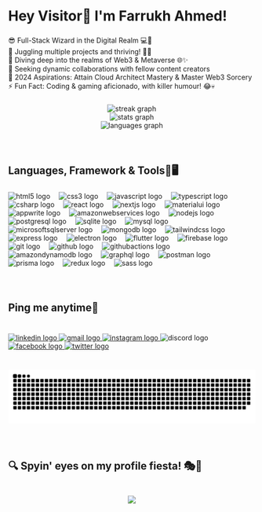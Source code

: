 <h1 align="left">Hey Visitor👋 I'm Farrukh Ahmed!</h1>

###

<p align="left">😎 Full-Stack Wizard in the Digital Realm 💻🚀<br>🔭 Juggling multiple projects and thriving! 💪💼<br>🌱 Diving deep into the realms of Web3 & Metaverse 🌐✨<br>👯 Seeking dynamic collaborations with fellow content creators<br>🥅 2024 Aspirations: Attain Cloud Architect Mastery & Master Web3 Sorcery<br>⚡ Fun Fact: Coding & gaming aficionado, with killer humour! 😂💀</p>

###

<div align="center">
  <img src="https://streak-stats.demolab.com?user=Farrukh-Ahmed1&locale=en&mode=daily&theme=codeSTACKr&hide_border=true&border_radius=5&date_format=%5BY.%5Dn.j" height="150" alt="streak graph" /> <br>
  <img src="https://github-readme-stats.vercel.app/api?username=Farrukh-Ahmed1&hide_title=false&hide_rank=false&show_icons=true&include_all_commits=true&count_private=true&disable_animations=false&theme=codeSTACKr&locale=en&hide_border=true&custom_title=My%20Code%20Odyssey%F0%9F%9A%80%F0%9F%93%8A" height="150" alt="stats graph" /> <br>
  <img src="https://github-readme-stats.vercel.app/api/top-langs?username=Farrukh-Ahmed1&locale=en&hide_title=false&layout=compact&card_width=320&langs_count=100&theme=codeSTACKr&hide_border=false&custom_title=%20Coding%20Arsenal%20%F0%9F%9A%80%F0%9F%92%BB" height="150" alt="languages graph"  />
</div>

###

<br clear="both">

<h2 align="left">Languages, Framework & Tools🔧🖥️</h2>

###

<div align="left">
  <img src="https://cdn.jsdelivr.net/gh/devicons/devicon/icons/html5/html5-plain.svg" height="40" alt="html5 logo"  />
  <img width="10" />
  <img src="https://cdn.jsdelivr.net/gh/devicons/devicon/icons/css3/css3-plain.svg" height="40" alt="css3 logo"  />
  <img width="10" />
  <img src="https://cdn.jsdelivr.net/gh/devicons/devicon/icons/javascript/javascript-plain.svg" height="40" alt="javascript logo"  />
  <img width="10" />
  <img src="https://cdn.jsdelivr.net/gh/devicons/devicon/icons/typescript/typescript-plain.svg" height="40" alt="typescript logo"  />
  <img width="10" />
  <img src="https://cdn.jsdelivr.net/gh/devicons/devicon/icons/csharp/csharp-plain.svg" height="40" alt="csharp logo"  />
  <img width="10" />
  <img src="https://cdn.jsdelivr.net/gh/devicons/devicon/icons/react/react-original.svg" height="40" alt="react logo"  />
  <img width="10" />
  <img src="https://cdn.jsdelivr.net/gh/devicons/devicon/icons/nextjs/nextjs-original.svg" height="40" alt="nextjs logo"  />
  <img width="10" />
  <img src="https://cdn.simpleicons.org/mui/007FFF" height="40" alt="materialui logo"  />
  <img width="10" />
  <img src="https://cdn.jsdelivr.net/gh/devicons/devicon/icons/appwrite/appwrite-original.svg" height="40" alt="appwrite logo"  />
  <img width="10" />
  <img src="https://skillicons.dev/icons?i=aws" height="40" alt="amazonwebservices logo"  />
  <img width="10" />
  <img src="https://cdn.jsdelivr.net/gh/devicons/devicon/icons/nodejs/nodejs-plain.svg" height="40" alt="nodejs logo"  />
  <img width="10" />
  <img src="https://cdn.simpleicons.org/postgresql/4169E1" height="40" alt="postgresql logo"  />
  <img width="10" />
  <img src="https://cdn.jsdelivr.net/gh/devicons/devicon/icons/sqlite/sqlite-original.svg" height="40" alt="sqlite logo"  />
  <img width="10" />
  <img src="https://cdn.jsdelivr.net/gh/devicons/devicon/icons/mysql/mysql-original-wordmark.svg" height="40" alt="mysql logo"  />
  <img width="10" />
  <img src="https://cdn.simpleicons.org/microsoftsqlserver/CC2927" height="40" alt="microsoftsqlserver logo"  />
  <img width="10" />
  <img src="https://cdn.jsdelivr.net/gh/devicons/devicon/icons/mongodb/mongodb-plain-wordmark.svg" height="40" alt="mongodb logo"  />
  <img width="10" />
  <img src="https://cdn.jsdelivr.net/gh/devicons/devicon/icons/tailwindcss/tailwindcss-plain.svg" height="40" alt="tailwindcss logo"  />
  <img width="10" />
  <img src="https://cdn.jsdelivr.net/gh/devicons/devicon/icons/express/express-original.svg" height="40" alt="express logo"  />
  <img width="10" />
  <img src="https://cdn.jsdelivr.net/gh/devicons/devicon/icons/electron/electron-original.svg" height="40" alt="electron logo"  />
  <img width="10" />
  <img src="https://cdn.jsdelivr.net/gh/devicons/devicon/icons/flutter/flutter-original.svg" height="40" alt="flutter logo"  />
  <img width="10" />
  <img src="https://cdn.jsdelivr.net/gh/devicons/devicon/icons/firebase/firebase-plain.svg" height="40" alt="firebase logo"  />
  <img width="10" />
  <img src="https://cdn.jsdelivr.net/gh/devicons/devicon/icons/git/git-original.svg" height="40" alt="git logo"  />
  <img width="10" />
  <img src="https://skillicons.dev/icons?i=github" height="40" alt="github logo"  />
  <img width="10" />
  <img src="https://cdn.simpleicons.org/githubactions/2088FF" height="40" alt="githubactions logo"  />
  <img width="10" />
  <img src="https://cdn.simpleicons.org/amazondynamodb/4053D6" height="40" alt="amazondynamodb logo"  />
  <img width="10" />
  <img src="https://cdn.simpleicons.org/graphql/E10098" height="40" alt="graphql logo"  />
  <img width="10" />
  <img src="https://skillicons.dev/icons?i=postman" height="40" alt="postman logo"  />
  <img width="10" />
  <img src="https://skillicons.dev/icons?i=prisma" height="40" alt="prisma logo"  />
  <img width="10" />
  <img src="https://cdn.jsdelivr.net/gh/devicons/devicon/icons/redux/redux-original.svg" height="40" alt="redux logo"  />
  <img width="10" />
  <img src="https://cdn.jsdelivr.net/gh/devicons/devicon/icons/sass/sass-original.svg" height="40" alt="sass logo"  />
</div>

###

<br clear="both">

<h2 align="left">Ping me anytime🌟</h2>

###

<br clear="both">

<div align="left">
  <a href="https://www.linkedin.com/in/farrukh-ahmed-fullstackdeveloper/" target="_blank">
    <img src="https://raw.githubusercontent.com/maurodesouza/profile-readme-generator/master/src/assets/icons/social/linkedin/default.svg" width="50" height="40" alt="linkedin logo"  />
  </a>
  <a href="farrukhahmed258@gmail.com" target="_blank">
    <img src="https://raw.githubusercontent.com/maurodesouza/profile-readme-generator/master/src/assets/icons/social/gmail/default.svg" width="50" height="40" alt="gmail logo"  />
  </a>
  <a href="https://www.instagram.com/farrukh.fa" target="_blank">
    <img src="https://raw.githubusercontent.com/maurodesouza/profile-readme-generator/master/src/assets/icons/social/instagram/default.svg" width="50" height="40" alt="instagram logo"  />
  </a>
  <img src="https://raw.githubusercontent.com/maurodesouza/profile-readme-generator/master/src/assets/icons/social/discord/default.svg" width="50" height="40" alt="discord logo"  />
  <a href="https://www.facebook.com/farrukhahmed.1234" target="_blank">
    <img src="https://raw.githubusercontent.com/maurodesouza/profile-readme-generator/master/src/assets/icons/social/facebook/default.svg" width="50" height="40" alt="facebook logo"  />
  </a>
  <a href="https://twitter.com/farrukhahmed99" target="_blank">
    <img src="https://raw.githubusercontent.com/maurodesouza/profile-readme-generator/master/src/assets/icons/social/twitter/default.svg" width="50" height="40" alt="twitter logo"  />
  </a>
</div>

###

<br clear="both">

<img src="https://raw.githubusercontent.com/Farrukh-Ahmed1/Farrukh-Ahmed1/output/snake.svg" alt="Snake animation" />

###

<br clear="both">

<h2 align="left">🔍 Spyin' eyes on my profile fiesta! 🎭👀</h2>

###

<br clear="both">

<div align="center">
  <img src="https://profile-counter.glitch.me/Farrukh-Ahmed1/count.svg?"  />
</div>

###
